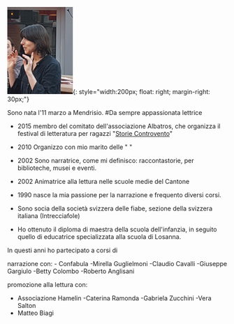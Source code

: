 ![](img/biografia.png){: style="width:200px; float: right; margin-right: 30px;"}

Sono nata l'11 marzo a Mendrisio.
#Da sempre appassionata lettrice


- 2015 membro del comitato dell'associazione Albatros, che organizza il festival di letteratura per ragazzi "[Storie Controvento](http://www.storiecontrovento.ch/)"
- 2010 Organizzo con mio marito delle " "
- 2002 Sono narratrice, come mi definisco: raccontastorie, per biblioteche, musei e eventi.
- 2002 Animatrice alla lettura nelle scuole medie del Cantone
- 1990 nasce la mia passione per la narrazione e frequento diversi corsi.


- Sono socia della società svizzera delle fiabe, sezione della svizzera italiana (Intrecciafole)


- Ho ottenuto il diploma di maestra della scuola dell'infanzia, in seguito quello di educatrice specializzata alla scuola di Losanna.


In questi anni ho partecipato a corsi di

narrazione con: - Confabula -Mirella Guglielmoni -Claudio Cavalli -Giuseppe Gargiulo -Betty Colombo
-Roberto Anglisani

promozione alla lettura con:
- Associazione Hamelin -Caterina Ramonda -Gabriela Zucchini -Vera Salton
- Matteo Biagi